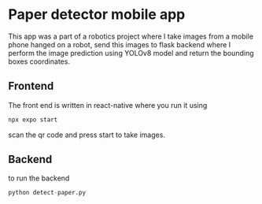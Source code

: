 <h1>
  Paper detector mobile app
</h1>
<p>
  This app was a part of a robotics project where I take images from a mobile phone hanged on a robot, send this images to flask backend where I perform the image prediction using YOLOv8 model and return the bounding boxes coordinates.
  
  ## Frontend
  The front end is written in react-native where you run it using 
  ```bash 
  npx expo start
  ```
  scan the qr code and press start to take images.

  ## Backend 
  to run the backend 
  ```python
  python detect-paper.py
  ```
</p>
